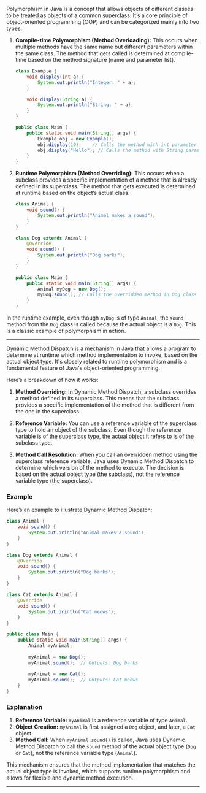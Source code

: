 Polymorphism in Java is a concept that allows objects of different classes to be treated as objects of a common
superclass. It’s a core principle of object-oriented programming (OOP) and can be categorized mainly into two types:

1. **Compile-time Polymorphism (Method Overloading):** This occurs when multiple methods have the same name but
   different parameters within the same class. The method that gets called is determined at compile-time based on the
   method signature (name and parameter list).

   ```java
   class Example {
       void display(int a) {
           System.out.println("Integer: " + a);
       }

       void display(String a) {
           System.out.println("String: " + a);
       }
   }

   public class Main {
       public static void main(String[] args) {
           Example obj = new Example();
           obj.display(10);    // Calls the method with int parameter
           obj.display("Hello"); // Calls the method with String parameter
       }
   }
   ```

2. **Runtime Polymorphism (Method Overriding):** This occurs when a subclass provides a specific implementation of a
   method that is already defined in its superclass. The method that gets executed is determined at runtime based on the
   object’s actual class.

   ```java
   class Animal {
       void sound() {
           System.out.println("Animal makes a sound");
       }
   }

   class Dog extends Animal {
       @Override
       void sound() {
           System.out.println("Dog barks");
       }
   }

   public class Main {
       public static void main(String[] args) {
           Animal myDog = new Dog();
           myDog.sound(); // Calls the overridden method in Dog class
       }
   }
   ```

In the runtime example, even though `myDog` is of type `Animal`, the `sound` method from the `Dog` class is called
because the actual object is a `Dog`. This is a classic example of polymorphism in action.

---

Dynamic Method Dispatch is a mechanism in Java that allows a program to determine at runtime which method implementation
to invoke, based on the actual object type. It's closely related to runtime polymorphism and is a fundamental feature of
Java's object-oriented programming.

Here’s a breakdown of how it works:

1. **Method Overriding:** In Dynamic Method Dispatch, a subclass overrides a method defined in its superclass. This
   means that the subclass provides a specific implementation of the method that is different from the one in the
   superclass.

2. **Reference Variable:** You can use a reference variable of the superclass type to hold an object of the subclass.
   Even though the reference variable is of the superclass type, the actual object it refers to is of the subclass type.

3. **Method Call Resolution:** When you call an overridden method using the superclass reference variable, Java uses
   Dynamic Method Dispatch to determine which version of the method to execute. The decision is based on the actual
   object type (the subclass), not the reference variable type (the superclass).

### Example

Here’s an example to illustrate Dynamic Method Dispatch:

```java
class Animal {
    void sound() {
        System.out.println("Animal makes a sound");
    }
}

class Dog extends Animal {
    @Override
    void sound() {
        System.out.println("Dog barks");
    }
}

class Cat extends Animal {
    @Override
    void sound() {
        System.out.println("Cat meows");
    }
}

public class Main {
    public static void main(String[] args) {
        Animal myAnimal;
        
        myAnimal = new Dog();
        myAnimal.sound();  // Outputs: Dog barks
        
        myAnimal = new Cat();
        myAnimal.sound();  // Outputs: Cat meows
    }
}
```

### Explanation

1. **Reference Variable:** `myAnimal` is a reference variable of type `Animal`.
2. **Object Creation:** `myAnimal` is first assigned a `Dog` object, and later, a `Cat` object.
3. **Method Call:** When `myAnimal.sound()` is called, Java uses Dynamic Method Dispatch to call the `sound` method of
   the actual object type (`Dog` or `Cat`), not the reference variable type (`Animal`).

This mechanism ensures that the method implementation that matches the actual object type is invoked, which supports
runtime polymorphism and allows for flexible and dynamic method execution.

---